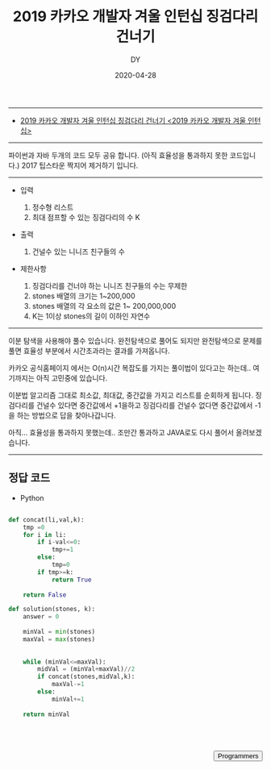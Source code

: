 ﻿---
layout: post
title:  "2019 카카오 개발자 겨울 인턴십 징검다리 건너기"
date:   2020-04-28
author: DY
comments: true
categories: programmers
---

---
* [2019 카카오 개발자 겨울 인턴십 징검다리 건너기 <2019 카카오 개발자 겨울 인턴십>](https://programmers.co.kr/learn/courses/30/lessons/64062?language=python3)

---
파이썬과 자바 두개의 코드 모두 공유 합니다. (아직 효율성을 통과하지 못한 코드입니다.)
2017 팁스타운 짝지어 제거하기 입니다.

---
- 입력
  1. 정수형 리스트
  2. 최대 점프할 수 있는 징검다리의 수 K

- 출력
  1. 건널수 있는 니니즈 친구들의 수

- 제한사항
  1. 징검다리를 건너야 하는 니니즈 친구들의 수는 무제한
  2. stones 배열의 크기는 1~200,000
  3. stones 배열의 각 요소의 값은 1~ 200,000,000
  4. K는 1이상 stones의 길이 이하인 자연수

---

이분 탐색을 사용해야 풀수 있습니다. 완전탐색으로 풀어도 되지만 완전탐색으로 문제를 풀면 효율성 부분에서
시간초과라는 결과를 가져옵니다. 


카카오 공식홈페이지 에서는 O(n)시간 복잡도를 가지는 풀이법이 있다고는 하는데.. 여기까지는 아직 고민중에 있습니다.

이분법 알고리즘 그대로 최소값, 최대값, 중간값을 가지고 리스트를 순회하게 됩니다. 
징검다리를 건널수 있다면 중간값에서 +1을하고 징검다리를 건널수 없다면 중간값에서 -1을 하는 방법으로 
답을 찾아나갑니다.

아직... 효율성을 통과하지 못했는데.. 조만간 통과하고 JAVA로도 다시 풀어서 올려보겠습니다.


---
## 정답 코드

* Python 

```python

def concat(li,val,k):
    tmp =0
    for i in li:
        if i-val<=0:
            tmp+=1
        else:
            tmp=0
        if tmp>=k:
            return True
        
    return False

def solution(stones, k):
    answer = 0
    
    minVal = min(stones)
    maxVal = max(stones)
    
    
    while (minVal<=maxVal):    
        midVal = (minVal+maxVal)//2
        if concat(stones,midVal,k):
            maxVal-=1
        else:
            minVal+=1
    
    return minVal

```

<div style="height: 50px;"></div>
<div style="float: right;">
  <button onclick="location.href='https://programmers.co.kr/' ">Programmers</button>
</div>
